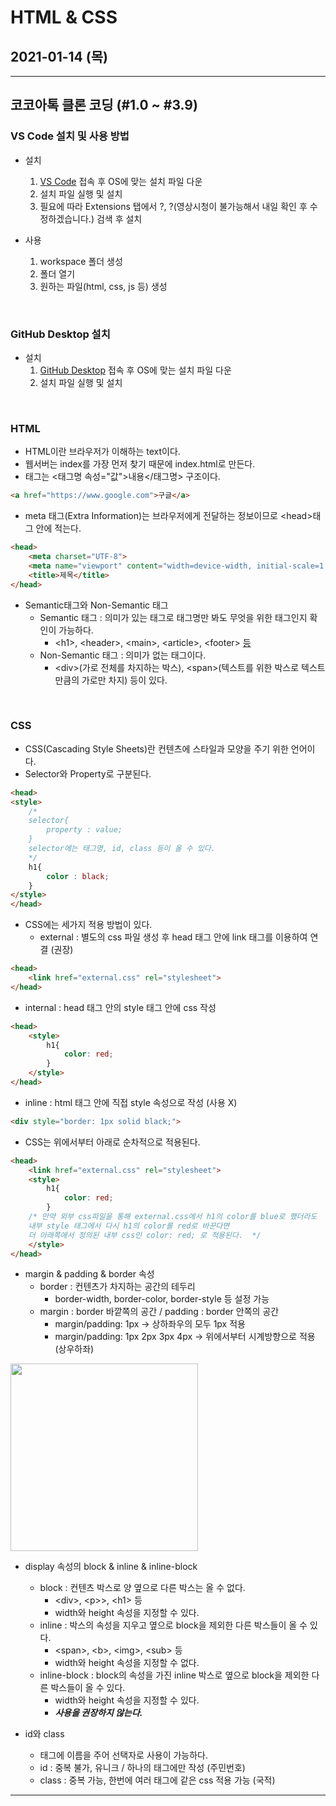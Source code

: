 # HTML & CSS
## 2021-01-14 (목)
---
## 코코아톡 클론 코딩 (#1.0 ~ #3.9)

### VS Code 설치 및 사용 방법
- 설치
    1. [VS Code](https://code.visualstudio.com/ "VS Code 다운로드 주소") 접속 후 OS에 맞는 설치 파일 다운
    2. 설치 파일 실행 및 설치
    3. 필요에 따라 Extensions 탭에서 ?, ?(영상시청이 불가능해서 내일 확인 후 수정하겠습니다.) 검색 후 설치

- 사용
    1. workspace 폴더 생성
    2. 폴더 열기
    3. 원하는 파일(html, css, js 등) 생성

<br>

### GitHub Desktop 설치
- 설치
  1. [GitHub Desktop](https://desktop.github.com/ "GitHub Desktop 다운로드 주소") 접속 후 OS에 맞는 설치 파일 다운
  2. 설치 파일 실행 및 설치

<br>

### HTML
- HTML이란 브라우저가 이해하는 text이다.
- 웹서버는 index를 가장 먼저 찾기 때문에 index.html로 만든다.
- 태그는 <태그명 속성="값">내용</태그명> 구조이다.
``` html
<a href="https://www.google.com">구글</a>
```
- meta 태그(Extra Information)는 브라우저에게 전달하는 정보이므로 \<head>태그 안에 적는다.
``` html
<head>
    <meta charset="UTF-8">
    <meta name="viewport" content="width=device-width, initial-scale=1.0">
    <title>제목</title>
</head>
```
- Semantic태그와 Non-Semantic 태그
  - Semantic 태그 : 의미가 있는 태그로 태그명만 봐도 무엇을 위한 태그인지 확인이 가능하다.
    - \<h1>, \<header>, \<main>, \<article>, \<footer> [등](https://developer.mozilla.org/en-US/docs/Glossary/Semantics "Mozilla Semantic tag")
  - Non-Semantic 태그 : 의미가 없는 태그이다.
    - \<div>(가로 전체를 차지하는 박스), \<span>(텍스트를 위한 박스로 텍스트 만큼의 가로만 차지) 등이 있다.
        
<br>

### CSS
- CSS(Cascading Style Sheets)란 컨텐츠에 스타일과 모양을 주기 위한 언어이다.
- Selector와 Property로 구분된다.
``` html
<head>
<style>
    /*
    selector{
        property : value;
    }
    selector에는 태그명, id, class 등이 올 수 있다.
    */
    h1{
        color : black;
    }
</style>
</head>
```
- CSS에는 세가지 적용 방법이 있다.
  - external : 별도의 css 파일 생성 후 head 태그 안에 link 태그를 이용하여 연결 (권장)
``` html
<head>
    <link href="external.css" rel="stylesheet">
</head>
```
  - internal : head 태그 안의 style 태그 안에 css 작성
``` html
<head>
    <style>
        h1{
            color: red;
        }
    </style>
</head>
```
  - inline : html 태그 안에 직접 style 속성으로 작성 (사용 X)
``` html
<div style="border: 1px solid black;">
```
- CSS는 위에서부터 아래로 순차적으로 적용된다.
``` html
<head>
    <link href="external.css" rel="stylesheet">
    <style>
        h1{
            color: red;
        }
    /* 만약 외부 css파일을 통해 external.css에서 h1의 color를 blue로 했더라도 
    내부 style 태그에서 다시 h1의 color를 red로 바꾼다면 
    더 아래쪽에서 정의된 내부 css인 color: red; 로 적용된다.  */
    </style>
</head>
```
- margin & padding & border 속성
  - border : 컨텐츠가 차지하는 공간의 테두리
    - border-width, border-color, border-style 등 설정 가능
  - margin : border 바깥쪽의 공간 / padding : border 안쪽의 공간
    - margin/padding: 1px -> 상하좌우의 모두 1px 적용
    - margin/padding: 1px 2px 3px 4px -> 위에서부터 시계방향으로 적용 (상우하좌)

<img src="https://espezua.github.io/blog/imgs/boxmodel.png" width="300" height="300">

- display 속성의 block & inline & inline-block
  - block : 컨텐츠 박스로 양 옆으로 다른 박스는 올 수 없다.
    - \<div>, \<p>>, \<h1> 등
    - width와 height 속성을 지정할 수 있다.
  - inline : 박스의 속성을 지우고 옆으로 block을 제외한 다른 박스들이 올 수 있다.
    - \<span>, \<b>, \<img>, \<sub> 등
    - width와 height 속성을 지정할 수 없다.
  - inline-block : block의 속성을 가진 inline 박스로 옆으로 block을 제외한 다른 박스들이 올 수 있다.
    - width와 height 속성을 지정할 수 있다.
    - ***사용을 권장하지 않는다.***

- id와 class
  - 태그에 이름을 주어 선택자로 사용이 가능하다.
  - id : 중복 불가, 유니크 / 하나의 태그에만 작성 (주민번호)
  - class : 중복 가능, 한번에 여러 태그에 같은 css 적용 가능 (국적)

---

